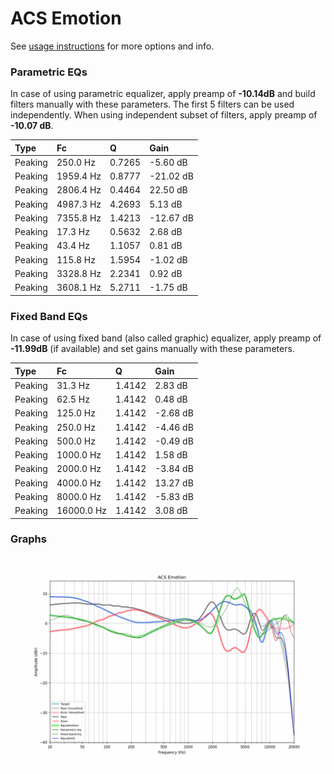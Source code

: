 # ACS Emotion
See [usage instructions](https://github.com/jaakkopasanen/AutoEq#usage) for more options and info.

### Parametric EQs
In case of using parametric equalizer, apply preamp of **-10.14dB** and build filters manually
with these parameters. The first 5 filters can be used independently.
When using independent subset of filters, apply preamp of **-10.07 dB**.

| Type    | Fc        |      Q | Gain      |
|:--------|:----------|:-------|:----------|
| Peaking | 250.0 Hz  | 0.7265 | -5.60 dB  |
| Peaking | 1959.4 Hz | 0.8777 | -21.02 dB |
| Peaking | 2806.4 Hz | 0.4464 | 22.50 dB  |
| Peaking | 4987.3 Hz | 4.2693 | 5.13 dB   |
| Peaking | 7355.8 Hz | 1.4213 | -12.67 dB |
| Peaking | 17.3 Hz   | 0.5632 | 2.68 dB   |
| Peaking | 43.4 Hz   | 1.1057 | 0.81 dB   |
| Peaking | 115.8 Hz  | 1.5954 | -1.02 dB  |
| Peaking | 3328.8 Hz | 2.2341 | 0.92 dB   |
| Peaking | 3608.1 Hz | 5.2711 | -1.75 dB  |

### Fixed Band EQs
In case of using fixed band (also called graphic) equalizer, apply preamp of **-11.99dB**
(if available) and set gains manually with these parameters.

| Type    | Fc         |      Q | Gain     |
|:--------|:-----------|:-------|:---------|
| Peaking | 31.3 Hz    | 1.4142 | 2.83 dB  |
| Peaking | 62.5 Hz    | 1.4142 | 0.48 dB  |
| Peaking | 125.0 Hz   | 1.4142 | -2.68 dB |
| Peaking | 250.0 Hz   | 1.4142 | -4.46 dB |
| Peaking | 500.0 Hz   | 1.4142 | -0.49 dB |
| Peaking | 1000.0 Hz  | 1.4142 | 1.58 dB  |
| Peaking | 2000.0 Hz  | 1.4142 | -3.84 dB |
| Peaking | 4000.0 Hz  | 1.4142 | 13.27 dB |
| Peaking | 8000.0 Hz  | 1.4142 | -5.83 dB |
| Peaking | 16000.0 Hz | 1.4142 | 3.08 dB  |

### Graphs
![](./ACS%20Emotion.png)